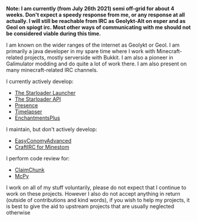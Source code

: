 **Note: I am currently (from July 26th 2021) semi off-grid for about 4 weeks. Don't expect a speedy response from me, or any response at all actually. I will still be reachable from IRC as Geolykt-Alt on esper and as Geol on spiogt irc. Most other ways of communicating with me should not be considered viable during this time.**

I am known on the wider ranges of the internet as Geolykt or Geol. I am primarily a java developer in my spare time where I work with Minecraft-related projects, mostly serverside with Bukkit. I am also a pioneer in Galimulator modding and do quite a lot of work there. I am also present on many minecraft-related IRC channels.

I currently actively develop:
 - [The Starloader Launcher](https://github.com/Starloader-project/Starloader)
 - [The Starloader API](https://github.com/Starloader-project/Starloader-API)
 - [Presence](https://github.com/Geolykt/Presence)
 - [Timelapser](https://github.com/Geolykt/Timelapser)
 - [EnchantmentsPlus](https://github.com/Geolykt/EnchantmentsPlus)

I maintain, but don't actively develop:
 - [EasyConomyAdvanced](https://github.com/Geolykt/EasyConomyAdvanced)
 - [CraftIRC for Minestom](https://github.com/Geolykt/CraftIRC)

I perform code review for:
 - [ClaimChunk](https://github.com/cjburkey01/ClaimChunk)
 - [McPy](https://github.com/mcpyproject/McPy)

I work on all of my stuff voluntarily, please do not expect that I continue to work on these projects.
However I also do not accept anything in return (outside of contributions and kind words),
if you wish to help my projects, it is best to give the aid to upstream projects that are usually neglected otherwise
